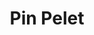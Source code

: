 ---
title: "Pin Pelet"
woodType: 
 - name: "Bukva, jasen, hrast"
   percentage: "80%"
 - name: "Jela"
   percentage: "20%"

ashPercentage: "<= 1%"

humidity: "<= 10%"

caloricValue: ">= 4.6 kW/kg"

diameter: "6 mm"

packaging: 
    - quantity: 72
      weight: "1080 kg"
---